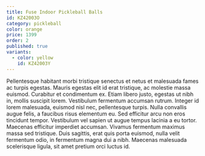 ```yaml
---
title: Fuse Indoor Pickleball Balls
id: KZ42003O
category: pickleball
color: orange
price: 1399
order: 2
published: true
variants:
  - color: yellow
    id: KZ42003Y
---
```


Pellentesque habitant morbi tristique senectus et netus et malesuada fames ac turpis egestas. Mauris egestas elit id erat tristique, ac molestie massa euismod. Curabitur et condimentum ex. Etiam libero justo, egestas ut nibh in, mollis suscipit lorem. Vestibulum fermentum accumsan rutrum. Integer id lorem malesuada, euismod nisl nec, pellentesque turpis. Nulla convallis augue felis, a faucibus risus elementum eu. Sed efficitur arcu non eros tincidunt tempor. Vestibulum vel sapien ut augue tempus lacinia a eu tortor. Maecenas efficitur imperdiet accumsan. Vivamus fermentum maximus massa sed tristique. Duis sagittis, erat quis porta euismod, nulla velit fermentum odio, in fermentum magna dui a nibh. Maecenas malesuada scelerisque ligula, sit amet pretium orci luctus id.